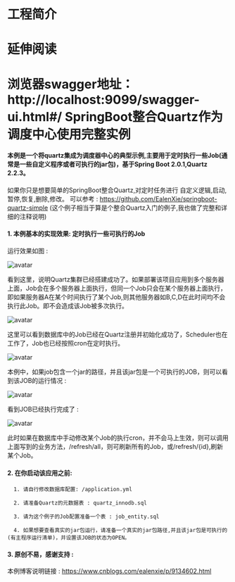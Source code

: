 # 工程简介



# 延伸阅读

浏览器swagger地址：http://localhost:9099/swagger-ui.html#/
SpringBoot整合Quartz作为调度中心使用完整实例
=======================================

#### 本例是一个将quartz集成为调度器中心的典型示例,主要用于定时执行一些Job(通常是一些自定义程序或者可执行的jar包)，基于Spring Boot 2.0.1,Quartz 2.2.3。


如果你只是想要简单的SpringBoot整合Quartz,对定时任务进行 自定义逻辑,启动,暂停,恢复,删除,修改。
可以参考 : https://github.com/EalenXie/springboot-quartz-simple (这个例子相当于算是个整合Quartz入门的例子,我也做了完整和详细的注释说明)


#### 1. 本例基本的实现效果: 定时执行一些可执行的Job

运行效果如图 :

![avatar](https://images2018.cnblogs.com/blog/994599/201806/994599-20180604172924530-190555264.png)

看到这里，说明Quartz集群已经搭建成功了。如果部署该项目应用到多个服务器上面，Job会在多个服务器上面执行，但同一个Job只会在某个服务器上面执行，即如果服务器A在某个时间执行了某个Job,则其他服务器如B,C,D在此时间均不会执行此Job。即不会造成该Job被多次执行。

![avatar](https://images2018.cnblogs.com/blog/994599/201806/994599-20180604173534786-1611962860.png)

这里可以看到数据库中的Job已经在Quartz注册并初始化成功了，Scheduler也在工作了，Job也已经按照cron在定时执行。

![avatar](https://images2018.cnblogs.com/blog/994599/201806/994599-20180604173727992-1988871504.png)

本例中，如果job包含一个jar的路径，并且该jar包是一个可执行的JOB，则可以看到该JOB的运行情况 :

![avatar](https://img2018.cnblogs.com/blog/994599/201812/994599-20181214111924171-613541575.png)

看到JOB已经执行完成了 :

![avatar](https://img2018.cnblogs.com/blog/994599/201812/994599-20181214112047742-1459267679.png)

此时如果在数据库中手动修改某个Job的执行cron，并不会马上生效，则可以调用上面写到的业务方法，/refresh/all，则可刷新所有的Job，或/refresh/{id},刷新某个Job。


#### 2. 在你启动该应用之前:

      1. 请自行修改数据库配置: /application.yml  

      2. 请准备Quartz的元数据表 : quartz_innodb.sql

      3. 请为这个例子的Job配置准备一个表 : job_entity.sql

      4. 如果想要查看真实的jar包运行，请准备一个真实的jar包路径,并且该jar包是可执行的(有主程序运行清单)，并设置该JOB的状态为OPEN。

#### 3. 原创不易，感谢支持 :

本例博客说明链接 : https://www.cnblogs.com/ealenxie/p/9134602.html              
    




